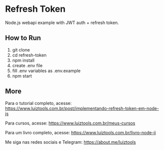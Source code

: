 # Refresh Token
Node.js webapi example with JWT auth + refresh token.

## How to Run

1. git clone
2. cd refresh-token
3. npm install
4. create .env file
5. fill .env variables as .env.example
6. npm start

## More

Para o tutorial completo, acesse: https://www.luiztools.com.br/post/implementando-refresh-token-em-node-js

Para cursos, acesse: https://www.luiztools.com.br/meus-cursos

Para um livro completo, acesse: https://www.luiztools.com.br/livro-node-ii

Me siga nas redes sociais e Telegram: https://about.me/luiztools
